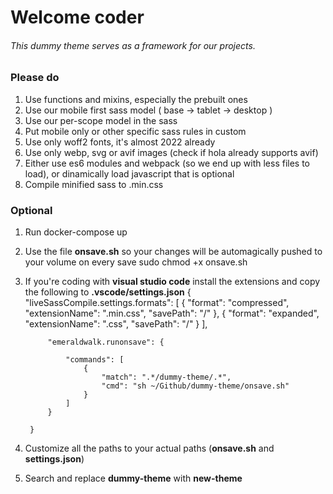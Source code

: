 # Welcome coder
###### This dummy theme serves as a framework for our projects.

### Please do
1. Use functions and mixins, especially the prebuilt ones
2. Use our mobile first sass model ( base -> tablet -> desktop )
3. Use our per-scope model in the sass
4. Put mobile only or other specific sass rules in custom
5. Use only woff2 fonts, it's almost 2022 already
6. Use only webp, svg or avif images (check if hola already supports avif)
7. Either use es6 modules and webpack (so we end up with less files to load), or dinamically load javascript that is optional
8. Compile minified sass to .min.css

### Optional
1. Run 
        docker-compose up
2. Use the file __onsave.sh__ so your changes will be automagically pushed to your volume on every save
    sudo chmod +x onsave.sh
3. If you're coding with __visual studio code__ install the extensions and copy the following to __.vscode/settings.json__
        {
            "liveSassCompile.settings.formats": [
                {
                    "format": "compressed",
                    "extensionName": ".min.css",
                    "savePath": "/"
                },
                {
                    "format": "expanded",
                    "extensionName": ".css",
                    "savePath": "/"
                }
            ],

            "emeraldwalk.runonsave": {

                "commands": [
                    {
                        "match": ".*/dummy-theme/.*",
                        "cmd": "sh ~/Github/dummy-theme/onsave.sh"
                    }
                ]
            }

        }
4. Customize all the paths to your actual paths (__onsave.sh__ and __settings.json__)
5. Search and replace __dummy-theme__ with __new-theme__